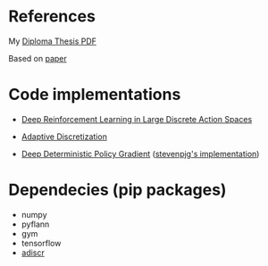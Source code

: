 
# References
My [Diploma Thesis PDF](http://purl.tuc.gr/dl/dias/33218A13-C811-425E-BC8B-8D5226842B6F)

Based on [paper](https://arxiv.org/abs/1512.07679)

# Code implementations
*  [Deep Reinforcement Learning in Large Discrete Action Spaces](https://github.com/jimkon/Deep-Reinforcement-Learning-in-Large-Discrete-Action-Spaces)

*  [Adaptive Discretization](https://github.com/jimkon/adaptive-discretization)

*  [Deep Deterministic Policy Gradient](https://github.com/stevenpjg/ddpg-aigym) ([stevenpjg's implementation](https://github.com/stevenpjg))

# Dependecies (pip packages)
*  numpy
*  pyflann
*  gym
*  tensorflow
*  [adiscr](https://github.com/jimkon/adaptive-discretization)

